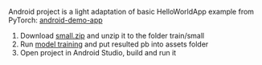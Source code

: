 Android project is a light adaptation of basic HelloWorldApp example from PyTorch: [android-demo-app](https://github.com/pytorch/android-demo-app)
1. Download [small.zip](https://drive.google.com/file/d/1fMydyq5eRXV9mkRkPOOR84A10U2NB2_g/view) and unzip it to the folder train/small
2. Run [model training](train/cat_dogs_pytorch.ipynb) and put resulted pb into assets folder
3. Open project in Android Studio, build and run it